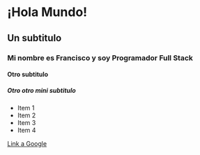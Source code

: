 # ¡Hola Mundo!
## Un subtitulo
### Mi nombre es Francisco y soy Programador Full Stack 
#### Otro subtitulo
##### Otro otro mini subtitulo

- Item 1
- Item 2
- Item 3
- Item 4

[Link a Google](https://google.com)

<!--
**FranciscoGuido-99/FranciscoGuido-99** is a ✨ _special_ ✨ repository because its `README.md` (this file) appears on your GitHub profile.

Here are some ideas to get you started:

- 🔭 I’m currently working on ...
- 🌱 I’m currently learning ...
- 👯 I’m looking to collaborate on ...
- 🤔 I’m looking for help with ...
- 💬 Ask me about ...
- 📫 How to reach me: ...
- 😄 Pronouns: ...
- ⚡ Fun fact: ...
-->
